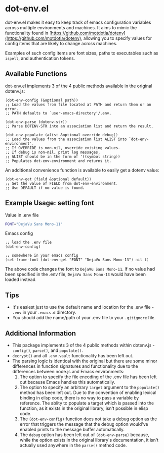 # dot-env.el

dot-env.el makes it easy to keep track of emacs configuration variables across multiple environments and machines.
It aims to mimic the functionality found in [https://github.com/motdotla/dotenv](https://github.com/motdotla/dotenv),
allowing you to specify values for config items that are likely to change across machines.

Examples of such config items are font sizes, paths to executables such as `ispell`, and authentication tokens.

## Available Functions
dot-env.el implements 3 of the 4 public methods available in the original dotenv.js:

```elisp
(dot-env-config (&optional path))
;; Load the values from file located at PATH and return them or an error.
;; PATH defaults to `user-emacs-directory'/.env.
```

```elisp
(dot-env-parse (dotenv-str))
;; Parse DOTENV-STR into an association list and return the result.
```

```elisp
(dot-env-populate (alist &optional override debug))
;; Load the values from the association list ALIST into `dot-env-environment'.
;; If OVERRIDE is non-nil, override existing values.
;; If debug is non-nil, print log messages.
;; ALIST should be in the form of '((symbol string))
;; Populates dot-env-environment and returns it.
```

An additional convenience function is available to easily get a dotenv value:

```elisp
(dot-env-get (field &optional default))
;; Get the value of FIELD from dot-env-environment.
;; Use DEFAULT if no value is found.
```

## Example Usage: setting font
Value in .env file
```bash
FONT="DejaVu Sans Mono-11"
```

Emacs config
```elisp
;; load the .env file
(dot-env-config)

;; somewhere in your emacs config
(set-frame-font (dot-env-get "FONT" "DejaVu Sans Mono-13") nil t)
```
The above code changes the font to `DejaVu Sans Mono-11`. 
If no value had been specified in the .env file, `DejaVu Sans Mono-13` would have been loaded instead.

## Tips
* It's easiest just to use the default name and location for the .env file - `.env` in your `.emacs.d` directory.
* You should add the name/path of your .env file to your `.gitignore` file.

## Additional Information
* This package implements 3 of the 4 public methods within dotenv.js - `config()`, `parse()`, and `populate()`.
* `decrypt()` and all `.env.vault` functionality has been left out.
* The parsing logic is identical with the original but there are some minor differences in function signatures and functionality due to the differences between node.js and Emacs environments:
    1. The option to specify the file encoding of the .env file has been left out because Emacs handles this automatically.
    1. The option to specify an arbitrary `target` argument to the `populate()` method has been left out. Due to the convention of enabling lexical binding in elisp code, there is no way to pass a variable by reference. The ablity to populate a target which is passed into the function, as it exists in the original library, isn't possible in elisp code.
    1. The `(dot-env-config)` function does not take a debug option as the error that triggers the message that the debug option would've enabled prints to the message buffer automatically.
    1. The `debug` option has been left out of `(dot-env-parse)` because, while the option exists in the original library's documentation, it isn't actually used anywhere in the `parse()` method code.

